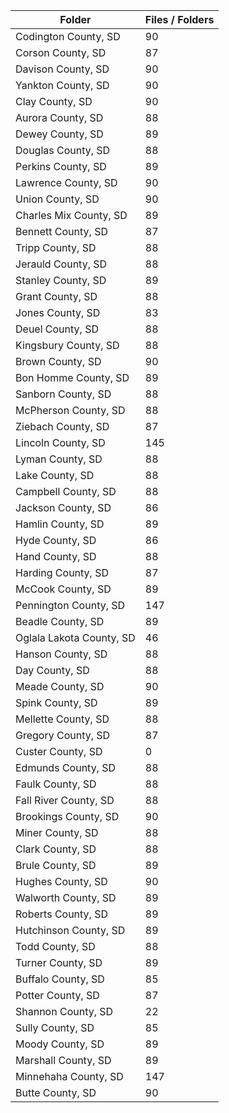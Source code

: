 | Folder                   |   Files / Folders |
|--------------------------|-------------------|
| Codington County, SD     |                90 |
| Corson County, SD        |                87 |
| Davison County, SD       |                90 |
| Yankton County, SD       |                90 |
| Clay County, SD          |                90 |
| Aurora County, SD        |                88 |
| Dewey County, SD         |                89 |
| Douglas County, SD       |                88 |
| Perkins County, SD       |                89 |
| Lawrence County, SD      |                90 |
| Union County, SD         |                90 |
| Charles Mix County, SD   |                89 |
| Bennett County, SD       |                87 |
| Tripp County, SD         |                88 |
| Jerauld County, SD       |                88 |
| Stanley County, SD       |                89 |
| Grant County, SD         |                88 |
| Jones County, SD         |                83 |
| Deuel County, SD         |                88 |
| Kingsbury County, SD     |                88 |
| Brown County, SD         |                90 |
| Bon Homme County, SD     |                89 |
| Sanborn County, SD       |                88 |
| McPherson County, SD     |                88 |
| Ziebach County, SD       |                87 |
| Lincoln County, SD       |               145 |
| Lyman County, SD         |                88 |
| Lake County, SD          |                88 |
| Campbell County, SD      |                88 |
| Jackson County, SD       |                86 |
| Hamlin County, SD        |                89 |
| Hyde County, SD          |                86 |
| Hand County, SD          |                88 |
| Harding County, SD       |                87 |
| McCook County, SD        |                89 |
| Pennington County, SD    |               147 |
| Beadle County, SD        |                89 |
| Oglala Lakota County, SD |                46 |
| Hanson County, SD        |                88 |
| Day County, SD           |                88 |
| Meade County, SD         |                90 |
| Spink County, SD         |                89 |
| Mellette County, SD      |                88 |
| Gregory County, SD       |                87 |
| Custer County, SD        |                 0 |
| Edmunds County, SD       |                88 |
| Faulk County, SD         |                88 |
| Fall River County, SD    |                88 |
| Brookings County, SD     |                90 |
| Miner County, SD         |                88 |
| Clark County, SD         |                88 |
| Brule County, SD         |                89 |
| Hughes County, SD        |                90 |
| Walworth County, SD      |                89 |
| Roberts County, SD       |                89 |
| Hutchinson County, SD    |                89 |
| Todd County, SD          |                88 |
| Turner County, SD        |                89 |
| Buffalo County, SD       |                85 |
| Potter County, SD        |                87 |
| Shannon County, SD       |                22 |
| Sully County, SD         |                85 |
| Moody County, SD         |                89 |
| Marshall County, SD      |                89 |
| Minnehaha County, SD     |               147 |
| Butte County, SD         |                90 |
